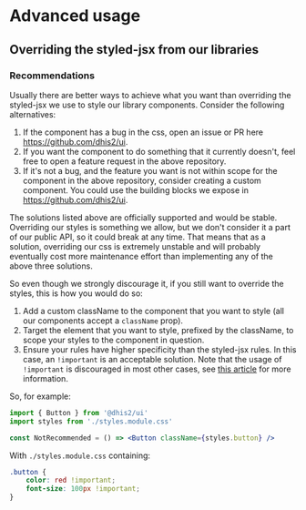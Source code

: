 # Advanced usage

## Overriding the styled-jsx from our libraries

### Recommendations

Usually there are better ways to achieve what you want than overriding the styled-jsx we use to style our library components. Consider the following alternatives:

1. If the component has a bug in the css, open an issue or PR here https://github.com/dhis2/ui.
2. If you want the component to do something that it currently doesn't, feel free to open a feature request in the above repository.
3. If it's not a bug, and the feature you want is not within scope for the component in the above repository, consider creating a custom component. You could use the building blocks we expose in https://github.com/dhis2/ui.

The solutions listed above are officially supported and would be stable. Overriding our styles is something we allow, but we don't consider it a part of our public API, so it could break at any time. That means that as a solution, overriding our css is extremely unstable and will probably eventually cost more maintenance effort than implementing any of the above three solutions.

So even though we strongly discourage it, if you still want to override the styles, this is how you would do so:

1. Add a custom className to the component that you want to style (all our components accept a `className` prop).
2. Target the element that you want to style, prefixed by the className, to scope your styles to the component in question.
3. Ensure your rules have higher specificity than the styled-jsx rules. In this case, an `!important` is an acceptable solution. Note that the usage of `!important` is discouraged in most other cases, see [this article](https://www.smashingmagazine.com/2010/11/the-important-css-declaration-how-and-when-to-use-it) for more information.

So, for example:

```jsx
import { Button } from '@dhis2/ui'
import styles from './styles.module.css'

const NotRecommended = () => <Button className={styles.button} />
```

With `./styles.module.css` containing:

```css
.button {
    color: red !important;
    font-size: 100px !important;
}
```
